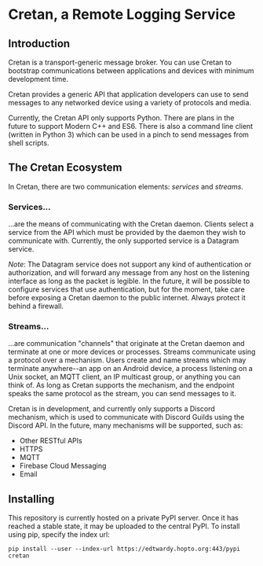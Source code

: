 # Cretan, a Remote Logging Service

## Introduction

Cretan is a transport-generic message broker. You can use Cretan to bootstrap
communications between applications and devices with minimum development time.

Cretan provides a generic API that application developers can use to send
messages to any networked device using a variety of protocols and media.

Currently, the Cretan API only supports Python. There are plans in the future
to support Modern C++ and ES6. There is also a command line client (written in
Python 3) which can be used in a pinch to send messages from shell scripts.

## The Cretan Ecosystem

In Cretan, there are two communication elements: _services_ and _streams_.

### Services...

...are the means of communicating with the Cretan daemon. Clients select a
service from the API which must be provided by the daemon they wish to
communicate with. Currently, the only supported service is a Datagram service.

*Note*: The Datagram service does not support any kind of authentication or
authorization, and will forward any message from any host on the listening
interface as long as the packet is legible. In the future, it will be possible
to configure services that use authentication, but for the moment, take care
before exposing a Cretan daemon to the public internet. Always protect it
behind a firewall.

### Streams...

...are communication "channels" that originate at the Cretan daemon and
terminate at one or more devices or processes. Streams communicate using a
protocol over a mechanism. Users create and name streams which may terminate
anywhere--an app on an Android device, a process listening on a Unix socket,
an MQTT client, an IP multicast group, or anything you can think of. As long as
Cretan supports the mechanism, and the endpoint speaks the same protocol as the
stream, you can send messages to it.

Cretan is in development, and currently only supports a Discord mechanism,
which is used to communicate with Discord Guilds using the Discord API. In the
future, many mechanisms will be supported, such as:

* Other RESTful APIs
* HTTPS
* MQTT
* Firebase Cloud Messaging
* Email

## Installing

This repository is currently hosted on a private PyPI server. Once it has
reached a stable state, it may be uploaded to the central PyPI. To install
using pip, specify the index url:

```
pip install --user --index-url https://edtwardy.hopto.org:443/pypi cretan
```
